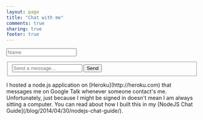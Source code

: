 ```yaml
---
layout: page
title: "Chat with me"
comments: true
sharing: true
footer: true
---
```


<div id="js-cs">
  <form action="javascript:void(0);">
  <input type="text" placeholder="Name" id="name">

  <ul id="discussion"></ul>
    <fieldset>
      <input type="text" placeholder="Send a message..." id="message_input">
      <button type="submit" class="btn btn-info" onclick="sendMessage()">Send</button>
    </fieldset>
    </form>
</div>
I hosted a node.js application on [Heroku](http://heroku.com) that messages me on Google Talk whenever someone contact's me.  Unfortunately, just because I might be signed in doesn't mean I am always sitting a computer.  You can read about how I built this in my [NodeJS Chat Guide](/blog/2014/04/30/nodejs-chat-guide/).

<script type="text/javascript">
    //var sound = new Howl({  urls: ['http://www.soundjay.com/button/button-37.mp3']}).play();
    var socketio = io.connect("ss-chat-p.herokuapp.com");
    socketio.on("message_to_client", function(data) {

        var msgHTML = "<div class='avatar'><b><span>" +
        data["name"] + "</span></b>" + "</div><div class='messages'>"+ data['message'] + "</div>";

        if (data["name"] == document.getElementById("name").value)
        {
          msgHTML = "<li class='self'>" +  msgHTML + "</li>";
        }
        else
        {
          msgHTML = "<li class='other'>" +  msgHTML + "</li>";
        }

        document.getElementById("discussion").innerHTML = document.getElementById("discussion").innerHTML + msgHTML;

        $("#discussion").prop({ scrollTop: $("#discussion").prop("scrollHeight") });
    });
    
    function sendMessage() {
        var msg = document.getElementById("message_input").value
        var name = document.getElementById("name").value;
        socketio.emit("message_to_server", { message : msg, name : name });
        document.getElementById("message_input").value = "";
    }

</script>